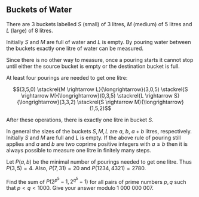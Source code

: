 ## Buckets of Water

There are $3$ buckets labelled $S$ (small) of $3$ litres, $M$ (medium) of $5$ litres and $L$ (large) of $8$ litres.

Initially $S$ and $M$ are full of water and $L$ is empty. By pouring water between the buckets exactly one litre of water can be measured.

Since there is no other way to measure, once a pouring starts it cannot stop until either the source bucket is empty or the destination bucket is full.

At least four pourings are needed to get one litre:

$$(3,5,0) \stackrel{M \rightarrow L}{\longrightarrow}(3,0,5) \stackrel{S \rightarrow M}{\longrightarrow}(0,3,5) \stackrel{L \rightarrow S}{\longrightarrow}(3,3,2) \stackrel{S \rightarrow M}{\longrightarrow}(1,5,2)$$

After these operations, there is exactly one litre in bucket $S$.

In general the sizes of the buckets $S,M,L$ are $a$, $b$, $a+b$ litres, respectively. Initially $S$ and $M$ are full and $L$ is empty. If the above rule of pouring still applies and $a$ and $b$ are two coprime positive integers with $a\le b$ then it is always possible to measure one litre in finitely many steps.

Let $P(a,b)$ be the minimal number of pourings needed to get one litre. Thus $P(3,5)=4$.
Also, $P(7,31)=20$ and $P(1234,4321)=2780$.

Find the sum of $P(2^{p^5}-1, 2^{q^{5}}-1)$ for all pairs of prime numbers $p,q$ such that $p \lt q \lt 1000$.
Give your answer modulo $1\ 000\ 000\ 007$.
